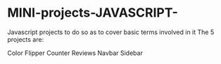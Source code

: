 # MINI-projects-JAVASCRIPT-
Javascript projects to do so as to cover basic terms involved in it
The 5 projects are:

Color Flipper
Counter
Reviews
Navbar
Sidebar
